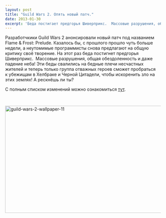 ```yaml
---
layout: post
title: "Guild Wars 2. Опять новый патч."
date: 2013-01-30
excerpt: 'Беда постигает предгорья Шиверприкс.  Массовые разрушения, общая обездоленность и даже падение неба...'
---
```


Разработчкики Guild Wars 2 анонсировали новый патч под названием Flame &amp; Frost: Prelude. Казалось бы, с прошлого прошло чуть больше недели, а неутомимые программисты снова предлагают на общую критику своё творение. На этот раз беда постигнет предгорья Шиверприкс.  Массовые разрушения, общая обездоленность и даже падение неба! Эти беды свалились на бедные плечи несчастных жителей и теперь только группа отважных героев сможет пробраться к убежищам в Хелбраке и Черной Цитадели, чтобы искоренить зло на этих землях! А рескнёшь ли ты?

С полным списком изменений можно ознакомиться <a href="https://forum-en.guildwars2.com/forum/info/news/Game-Update-Notes-January-28-2013/first#post1307769">тут</a>.

&nbsp;

<a href="http://gamersoul.ru/guild-wars-2-%d0%bd%d0%be%d0%b2%d0%be%d0%b5-%d0%be%d0%b1%d0%bd%d0%be%d0%b2%d0%bb%d0%b5%d0%bd%d0%b8%d0%b5/guild-wars-2-wallpaper-11/" rel="attachment wp-att-840"><img class="wp-image-840 aligncenter" alt="guild-wars-2-wallpaper-11" src="http://gamersoul.ru/wp-content/uploads/2013/01/guild-wars-2-wallpaper-11-1024x576.jpg" width="614" height="346" /></a>